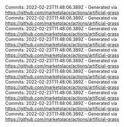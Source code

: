 Commits: 2022-02-23T11:48:06.389Z - Generated via https://github.com/marketplace/actions/artificial-grass
<br>
Commits: 2022-02-23T11:48:06.389Z - Generated via https://github.com/marketplace/actions/artificial-grass
<br>
Commits: 2022-02-23T11:48:06.389Z - Generated via https://github.com/marketplace/actions/artificial-grass
<br>
Commits: 2022-02-23T11:48:06.389Z - Generated via https://github.com/marketplace/actions/artificial-grass
<br>
Commits: 2022-02-23T11:48:06.389Z - Generated via https://github.com/marketplace/actions/artificial-grass
<br>
Commits: 2022-02-23T11:48:06.389Z - Generated via https://github.com/marketplace/actions/artificial-grass
<br>
Commits: 2022-02-23T11:48:06.389Z - Generated via https://github.com/marketplace/actions/artificial-grass
<br>
Commits: 2022-02-23T11:48:06.389Z - Generated via https://github.com/marketplace/actions/artificial-grass
<br>
Commits: 2022-02-23T11:48:06.389Z - Generated via https://github.com/marketplace/actions/artificial-grass
<br>
Commits: 2022-02-23T11:48:06.389Z - Generated via https://github.com/marketplace/actions/artificial-grass
<br>
Commits: 2022-02-23T11:48:06.389Z - Generated via https://github.com/marketplace/actions/artificial-grass
<br>
